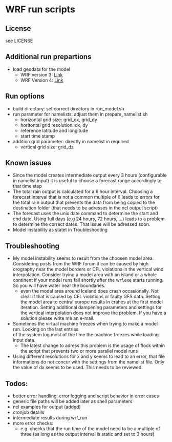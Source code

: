 # WRF run scripts

## License
see LICENSE

## Additional run prepartions
* load geodata for the model
  - WRF version 3: [Link](http://www2.mmm.ucar.edu/wrf/users/download/get_sources_wps_geog_V3.html)
  - WRF Version 4: [Link](http://www2.mmm.ucar.edu/wrf/users/download/get_sources_wps_geog.html)

## Run options
* build directory: set correct directory in run_model.sh
* run parameter for namelists: adjust them in prepare_namelist.sh
  - horizontal grid size: grid_dx, grid_dy
  - horitontal grid resolution: dx, dy
  - reference latitude and longitude
  - start time stamp
* addition grid parameter: directly in namelist in required
  - vertical grid size: grid_dz

## Known issues
* Since the model creates intermediate output every 3 hours (configurable in namelist.input)
  it is useful to choose a forecast range accordingly to that time step
* The total rain output is calculated for a 6 hour interval. Choosing a forecast interval that is not
  a common multiple of 6 leads to errors for the total rain output that prevents the data from
  being copied to the destination folder (that needs to be adresses in the ncl output script)
* The forecast uses the unix date command to determine the start and end date. Using full days (e.g
  24 hours, 72 hours, ...) leads to a problem to determine the correct dates. That issue will be
  adressed soon.
* Model instability as statet in Troubleshooting

## Troubleshooting
* My model instability seems to result from the choosen model area. Considering posts from the WRF 
  forum it can be caused by high orography near the model borders or CFL violations in the vertical wind
  interpolation. Consider trying a model area with an island or a whole continent if your model runs 
  fail shortly after the wrf.exe starts running. So you will have water near the boundaries.
  - even the model area around Iceland does crash occasionally. Not clear if that is caused by CFL 
    violations or faulty GFS data. Setting the model area to central europe results in crahes at
    the first model iteration. Setting additional dampening parameters and settings for the vertical
    interpolation does not improve the problem. If you have a solution please write me an e-mail.
* Sometimes the virtual machine freezes when trying to make a model run. Looking on the last entries  
  of the system log most of the time the machine freezes while loading input data.
  - The latest change to adress this problem is the usage of flock within the script that prevents two or more
    parallel model runs
* Using different resolutions for x and y seems to lead to an error, that file informations do not
  concur with the settings from the namelist file. Only the value of dx seems to be used. This
  needs to be reviewed.

## Todos:
* better error handling, error logging and script behavior in error cases
* generic file paths will be added later as shell parameters
* ncl examples for output (added)
* cronjob details
* intermediate results during wrf_run
* more error checks:
  - e.g. checks that the run time of the model need to be a multiple of three
    (as long as the output interval is static and set to 3 hours)
